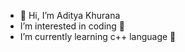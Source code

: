 - 👋 Hi, I’m Aditya Khurana
- I’m interested in coding 👀
- I’m currently learning c++ language 🌱

<!---
aditya2253/aditya2253 is a ✨ special ✨ repository because its `README.md` (this file) appears on your GitHub profile.
You can click the Preview link to take a look at your changes.
--->
